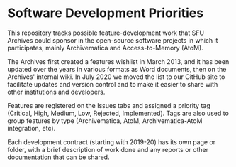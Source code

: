 # Software Development Priorities

This repository tracks possible feature-development work that SFU Archives could sponsor in the open-source software projects in which it participates, mainly Archivematica and Access-to-Memory (AtoM).

The Archives first created a features wishlist in March 2013, and it has been updated over the years in various formats as Word documents, then on the Archives' internal wiki. In July 2020 we moved the list to our GitHub site to facilitate updates and version control and to make it easier to share with other institutions and developers.

Features are registered on the Issues tabs and assigned a priority tag (Critical, High, Medium, Low, Rejected, Implemented). Tags are also used to group features by type (Archivematica, AtoM, Archivematica-AtoM integration, etc).

Each development contract (starting with 2019-20) has its own page or folder, with a brief description of work done and any reports or other documentation that can be shared.
